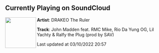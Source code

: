 ## Currently Playing on SoundCloud

[<img align="left" width="100" src="https://i1.sndcdn.com/artworks-CuCfHrHltBcKhEek-SmJpgw-t500x500.jpg">](https://soundcloud.com/drakeo-the-ruler/17-john-madden-mstr?in=drakeo-the-ruler/sets/we-know-the-truth-deluxe)

**Artist**: DRAKEO The Ruler 

**Track**: John Madden feat. RMC Mike, Rio Da Yung OG, Lil Yachty & Ralfy the Plug (prod by SAV)

Last updated at 03/10/2022 20:57

